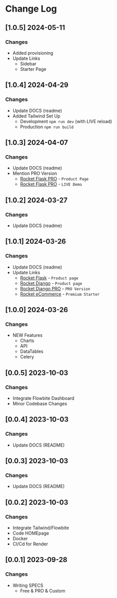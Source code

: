 # Change Log

## [1.0.5] 2024-05-11
### Changes

- Added provisioning 
- Update Links 
  - Sidebar
  - Starter Page  

## [1.0.4] 2024-04-29
### Changes

- Update DOCS (readme)
- Added Tailwind Set Up
  - Development `npm run dev` (with LIVE reload)
  - Production `npm run build`

## [1.0.3] 2024-04-07
### Changes

- Update DOCS (readme)
- Mention PRO Version
  - [Rocket Flask PRO](https://appseed.us/product/rocket-pro/flask/) - `Product Page`
  - [Rocket Flask PRO](https://rocket-flask-pro.onrender.com/) - `LIVE Demo`

## [1.0.2] 2024-03-27
### Changes

- Update DOCS (readme)

## [1.0.1] 2024-03-26
### Changes

- Update DOCS (readme)
- Update Links
  - [Rocket Flask](https://appseed.us/product/rocket/flask/) - `Product page`
  - [Rocket Django](https://appseed.us/product/rocket/django/) - `Product page`
  - [Rocket Django PRO](https://appseed.us/product/rocket-pro/django/) - `PRO Version`
  - [Rocket eCommerce](https://appseed.us/product/rocket-ecommerce/django/) - `Premium Starter`

## [1.0.0] 2024-03-26
### Changes

- NEW Features
  - Charts
  - API
  - DataTables 
  - Celery

## [0.0.5] 2023-10-03
### Changes

- Integrate Flowbite Dashboard
- Minor Codebase Changes

## [0.0.4] 2023-10-03
### Changes

- Update DOCS (README) 

## [0.0.3] 2023-10-03
### Changes

- Update DOCS (README) 

## [0.0.2] 2023-10-03 
### Changes

- Integrate Tailwind/Flowbite
- Code HOMEpage
- Docker
- CI/Cd for Render 

## [0.0.1] 2023-09-28 
### Changes

- Writing SPECS 
  - Free & PRO & Custom
